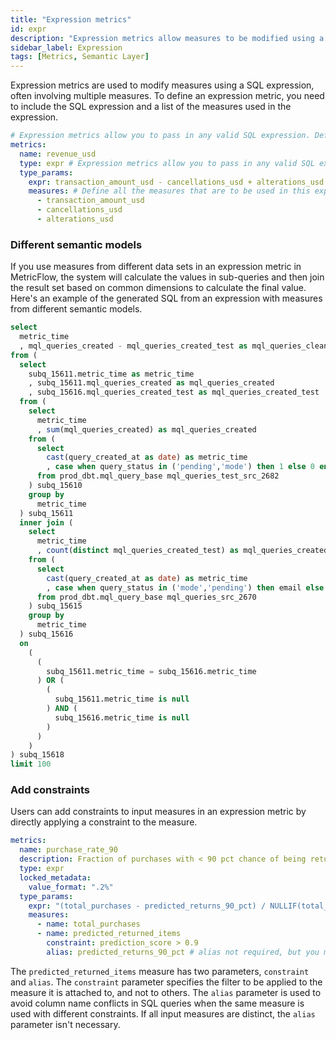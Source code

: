 ```yaml
---
title: "Expression metrics"
id: expr
description: "Expression metrics allow measures to be modified using a SQL expression. "
sidebar_label: Expression
tags: [Metrics, Semantic Layer]
---
```


Expression metrics are used to modify measures using a SQL expression, often involving multiple measures. To define an expression metric, you need to include the SQL expression and a list of the measures used in the expression.

```yaml
# Expression metrics allow you to pass in any valid SQL expression. Define all of the measures used in the metric in the "measures" field.
metrics:
  name: revenue_usd
  type: expr # Expression metrics allow you to pass in any valid SQL expression.
  type_params:
    expr: transaction_amount_usd - cancellations_usd + alterations_usd # Define the SQL expression 
    measures: # Define all the measures that are to be used in this expression metric 
      - transaction_amount_usd
      - cancellations_usd
      - alterations_usd
```

### Different semantic models

If you use measures from different data sets in an expression metric in MetricFlow, the system will calculate the values in sub-queries and then join the result set based on common dimensions to calculate the final value. Here's an example of the generated SQL from an expression with measures from different semantic models.


```sql
select
  metric_time
  , mql_queries_created - mql_queries_created_test as mql_queries_cleaned
from (
  select
    subq_15611.metric_time as metric_time
    , subq_15611.mql_queries_created as mql_queries_created
    , subq_15616.mql_queries_created_test as mql_queries_created_test
  from (
    select
      metric_time
      , sum(mql_queries_created) as mql_queries_created
    from (
      select
        cast(query_created_at as date) as metric_time
        , case when query_status in ('pending','mode') then 1 else 0 end as mql_queries_created
      from prod_dbt.mql_query_base mql_queries_test_src_2682
    ) subq_15610
    group by
      metric_time
  ) subq_15611
  inner join (
    select
      metric_time
      , count(distinct mql_queries_created_test) as mql_queries_created_test
    from (
      select
        cast(query_created_at as date) as metric_time
        , case when query_status in ('mode','pending') then email else null end as mql_queries_created_test
      from prod_dbt.mql_query_base mql_queries_src_2670
    ) subq_15615
    group by
      metric_time
  ) subq_15616
  on
    (
      (
        subq_15611.metric_time = subq_15616.metric_time
      ) OR (
        (
          subq_15611.metric_time is null
        ) AND (
          subq_15616.metric_time is null
        )
      )
    )
) subq_15618
limit 100
```


### Add constraints

Users can add constraints to input measures in an expression metric by directly applying a constraint to the measure.

```yaml
metrics:
  name: purchase_rate_90
  description: Fraction of purchases with < 90 pct chance of being returned
  type: expr
  locked_metadata:
    value_format: ".2%"
  type_params:
    expr: "(total_purchases - predicted_returns_90_pct) / NULLIF(total_purchases, 0)"
    measures:
      - name: total_purchases
      - name: predicted_returned_items
        constraint: prediction_score > 0.9
        alias: predicted_returns_90_pct # alias not required, but you may always include one for clarity
```

The `predicted_returned_items` measure has two parameters, `constraint` and `alias`. The `constraint` parameter specifies the filter to be applied to the measure it is attached to, and not to others. The `alias` parameter is used to avoid column name conflicts in SQL queries when the same measure is used with different constraints. If all input measures are distinct, the `alias` parameter isn't necessary.

